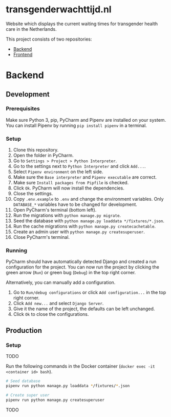 # transgenderwachttijd.nl

Website which displays the current waiting times for transgender health care in the Netherlands.

This project consists of two repositories:
- [Backend](https://github.com/DanielHuisman/transgenderwachttijd-backend)
- [Frontend](https://github.com/DanielHuisman/transgenderwachttijd-frontend)

# Backend

## Development
### Prerequisites
Make sure Python 3, pip, PyCharm and Pipenv are installed on your system.
You can install Pipenv by running `pip install pipenv` in a terminal.

### Setup
1. Clone this repository.
2. Open the folder in PyCharm.
3. Go to `Settings > Project > Python Interpreter`.
4. Go to the settings next to `Python Interpreter` and click `Add...`.
5. Select `Pipenv environment` on the left side.
6. Make sure the `Base interpreter` and `Pipenv executable` are correct.
7. Make sure `Install packages from Pipfile` is checked.
8. Click `Ok`. PyCharm will now install the dependencies.
9. Close the settings.
10. Copy `.env.example` to `.env` and change the environment variables. Only `DATABASE_*` variables have to be changed for development.
11. Open PyCharm's terminal (bottom left).
12. Run the migrations with `python manage.py migrate`.
13. Seed the database with `python manage.py loaddata */fixtures/*.json`.
14. Run the cache migrations with `python manage.py createcachetable`.
15. Create an admin user with `python manage.py createsuperuser`.
16. Close PyCharm's terminal.

### Running
PyCharm should have automatically detected Django and created a run configuration for the project.
You can now run the project by clicking the green arrow (`Run`) or green bug (`Debug`) in the top right corner.

Alternatively, you can manually add a configuration.
1. Go to `Run/debug configurations` or click `Add configuration...` in the top right corner.
2. Click `Add new...` and select `Django Server`.
3. Give it the name of the project, the defaults can be left unchanged.
4. Click `Ok` to close the configurations.

## Production
### Setup
TODO

Run the following commands in the Docker container (`docker exec -it <container id> bash`).
```bash
# Seed database
pipenv run python manage.py loaddata */fixtures/*.json

# Create super user
pipenv run python manage.py createsuperuser
```

TODO
